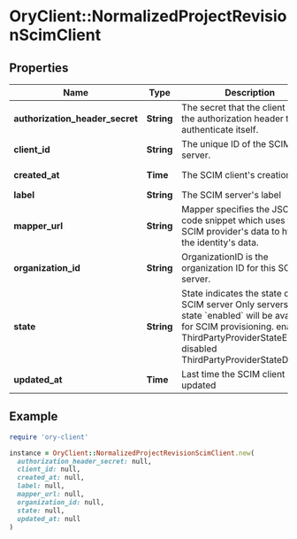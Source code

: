 # OryClient::NormalizedProjectRevisionScimClient

## Properties

| Name | Type | Description | Notes |
| ---- | ---- | ----------- | ----- |
| **authorization_header_secret** | **String** | The secret that the client uses in the authorization header to authenticate itself. |  |
| **client_id** | **String** | The unique ID of the SCIM server. |  |
| **created_at** | **Time** | The SCIM client&#39;s creation time | [optional][readonly] |
| **label** | **String** | The SCIM server&#39;s label |  |
| **mapper_url** | **String** | Mapper specifies the JSONNet code snippet which uses the SCIM provider&#39;s data to hydrate the identity&#39;s data. |  |
| **organization_id** | **String** | OrganizationID is the organization ID for this SCIM server. |  |
| **state** | **String** | State indicates the state of the SCIM server  Only servers with state &#x60;enabled&#x60; will be available for SCIM provisioning. enabled ThirdPartyProviderStateEnabled disabled ThirdPartyProviderStateDisabled | [optional] |
| **updated_at** | **Time** | Last time the SCIM client was updated | [optional][readonly] |

## Example

```ruby
require 'ory-client'

instance = OryClient::NormalizedProjectRevisionScimClient.new(
  authorization_header_secret: null,
  client_id: null,
  created_at: null,
  label: null,
  mapper_url: null,
  organization_id: null,
  state: null,
  updated_at: null
)
```

